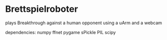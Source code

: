 # Brettspielroboter
plays Breakthrough against a human opponent using a uArm and a webcam

dependencies:
numpy
ffnet
pygame
sPickle
PIL
scipy
